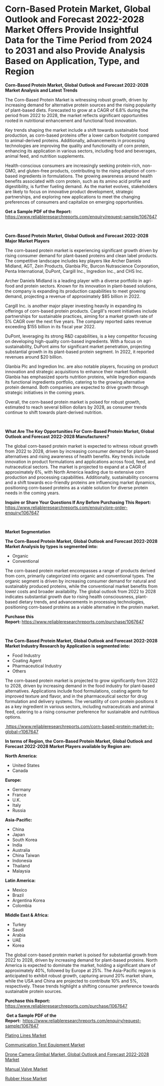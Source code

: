 <p><h1>Corn-Based Protein Market, Global Outlook and Forecast 2022-2028 Market Offers Provide Insightful Data for the Time Period from 2024 to 2031 and also Provide Analysis Based on Application, Type, and Region</h1></p><p><strong>Corn-Based Protein Market, Global Outlook and Forecast 2022-2028 Market Analysis and Latest Trends</strong></p>
<p><p>The Corn-Based Protein Market is witnessing robust growth, driven by increasing demand for alternative protein sources and the rising popularity of plant-based diets. Forecasted to grow at a CAGR of 6.8% during the period from 2022 to 2028, the market reflects significant opportunities rooted in nutritional enhancement and functional food innovation. </p><p>Key trends shaping the market include a shift towards sustainable food production, as corn-based proteins offer a lower carbon footprint compared to animal-derived proteins. Additionally, advancements in processing technologies are improving the quality and functionality of corn protein, enhancing its application in various sectors, including food and beverages, animal feed, and nutrition supplements. </p><p>Health-conscious consumers are increasingly seeking protein-rich, non-GMO, and gluten-free products, contributing to the rising adoption of corn-based ingredients in formulations. The growing awareness around health benefits associated with corn protein, such as its amino acid profile and digestibility, is further fueling demand. As the market evolves, stakeholders are likely to focus on innovative product development, strategic partnerships, and exploring new applications to meet the changing preferences of consumers and capitalize on emerging opportunities.</p></p>
<p><strong>Get a Sample PDF of the Report:&nbsp;</strong> <a href="https://www.reliableresearchreports.com/enquiry/request-sample/1067647">https://www.reliableresearchreports.com/enquiry/request-sample/1067647</a></p>
<p>&nbsp;</p>
<p><strong>Corn-Based Protein Market, Global Outlook and Forecast 2022-2028 Major Market Players</strong></p>
<p><p>The corn-based protein market is experiencing significant growth driven by rising consumer demand for plant-based proteins and clean label products. The competitive landscape includes key players like Archer Daniels Midland, AGT, Zein Products, Glanbia Plc, Burcon Nutrascience Corporation, Penta International, DuPont, Cargill Inc., Ingredion Inc., and CHS Inc.</p><p>Archer Daniels Midland is a leading player with a diverse portfolio in agri-food and protein sectors. Known for its innovation in plant-based solutions, the company is expanding its production capabilities to meet growing demand, projecting a revenue of approximately $85 billion in 2022.</p><p>Cargill Inc. is another major player investing heavily in expanding its offerings of corn-based protein products. Cargill's recent initiatives include partnerships for sustainable practices, aiming for a market growth rate of 5% CAGR over the next five years. The company reported sales revenue exceeding $155 billion in its fiscal year 2022.</p><p>DuPont, leveraging its strong R&D capabilities, is a key competitor focusing on developing high-quality corn-based ingredients. With a focus on sustainability, DuPont aims for significant market penetration, projecting substantial growth in its plant-based protein segment. In 2022, it reported revenues around $20 billion.</p><p>Glanbia Plc and Ingredion Inc. are also notable players, focusing on product innovation and strategic acquisitions to enhance their market foothold. Glanbia has emphasized sports nutrition proteins, while Ingredion expands its functional ingredients portfolio, catering to the growing alternative protein demand. Both companies are expected to drive growth through strategic initiatives in the coming years.</p><p>Overall, the corn-based protein market is poised for robust growth, estimated to reach several billion dollars by 2028, as consumer trends continue to shift towards plant-derived nutrition.</p></p>
<p>&nbsp;</p>
<p><strong>What Are The Key Opportunities For Corn-Based Protein Market, Global Outlook and Forecast 2022-2028 Manufacturers?</strong></p>
<p><p>The global corn-based protein market is expected to witness robust growth from 2022 to 2028, driven by increasing consumer demand for plant-based alternatives and rising awareness of health benefits. Key trends include innovation in product formulations and applications across food, feed, and nutraceutical sectors. The market is projected to expand at a CAGR of approximately 6%, with North America leading due to extensive corn production and processing capabilities. Additionally, sustainability concerns and a shift towards eco-friendly proteins are influencing market dynamics, positioning corn-based proteins as a viable solution for diverse protein needs in the coming years.</p></p>
<p><strong>Inquire or Share Your Questions If Any Before Purchasing This Report:</strong> <a href="https://www.reliableresearchreports.com/enquiry/pre-order-enquiry/1067647">https://www.reliableresearchreports.com/enquiry/pre-order-enquiry/1067647</a></p>
<p>&nbsp;</p>
<p><strong>Market Segmentation</strong></p>
<p><strong>The Corn-Based Protein Market, Global Outlook and Forecast 2022-2028 Market Analysis by types is segmented into:</strong></p>
<p><ul><li>Organic</li><li>Conventional</li></ul></p>
<p><p>The corn-based protein market encompasses a range of products derived from corn, primarily categorized into organic and conventional types. The organic segment is driven by increasing consumer demand for natural and sustainably produced proteins, while the conventional market benefits from lower costs and broader availability. The global outlook from 2022 to 2028 indicates substantial growth due to rising health consciousness, plant-based dietary trends, and advancements in processing technologies, positioning corn-based proteins as a viable alternative in the protein market.</p></p>
<p><strong>Purchase this Report:&nbsp;</strong><a href="https://www.reliableresearchreports.com/purchase/1067647">https://www.reliableresearchreports.com/purchase/1067647</a></p>
<p>&nbsp;</p>
<p><strong>The Corn-Based Protein Market, Global Outlook and Forecast 2022-2028 Market Industry Research by Application is segmented into:</strong></p>
<p><ul><li>Food Industry</li><li>Coating Agent</li><li>Pharmaceutical Industry</li><li>Others</li></ul></p>
<p><p>The corn-based protein market is projected to grow significantly from 2022 to 2028, driven by increasing demand in the food industry for plant-based alternatives. Applications include food formulations, coating agents for improved texture and flavor, and in the pharmaceutical sector for drug formulation and delivery systems. The versatility of corn protein positions it as a key ingredient in various sectors, including nutraceuticals and animal feed, catering to a rising consumer preference for sustainable and nutritious options.</p></p>
<p><a href="https://www.reliableresearchreports.com/corn-based-protein-market-in-global-r1067647">&nbsp;https://www.reliableresearchreports.com/corn-based-protein-market-in-global-r1067647</a></p>
<p><strong>In terms of Region, the Corn-Based Protein Market, Global Outlook and Forecast 2022-2028 Market Players available by Region are:</strong></p>
<p>
    <p> <strong> North America: </strong>
        <ul>
            <li>United States</li>
            <li>Canada</li>
        </ul>
        </p> 
    <p> <strong> Europe: </strong>
        <ul>
            <li>Germany</li>
            <li>France</li>
            <li>U.K.</li>
            <li>Italy</li>
            <li>Russia</li>
        </ul>
        </p> 
    <p> <strong> Asia-Pacific: </strong>
        <ul>
            <li>China</li>
            <li>Japan</li>
            <li>South Korea</li>
            <li>India</li>
            <li>Australia</li>
            <li>China Taiwan</li>
            <li>Indonesia</li>
            <li>Thailand</li>
            <li>Malaysia</li>
        </ul>
        </p> 
    <p> <strong> Latin America: </strong>
        <ul>
            <li>Mexico</li>
            <li>Brazil</li>
            <li>Argentina Korea</li>
            <li>Colombia</li>
        </ul>
        </p> 
    <p> <strong> Middle East & Africa: </strong>
        <ul>
            <li>Turkey</li>
            <li>Saudi</li>
            <li>Arabia</li>
            <li>UAE</li>
            <li>Korea</li>
        </ul>
    </p>
    </p>
<p><p>The global corn-based protein market is poised for substantial growth from 2022 to 2028, driven by increasing demand for plant-based proteins. North America is expected to dominate the market, holding a significant share of approximately 40%, followed by Europe at 25%. The Asia-Pacific region is anticipated to exhibit robust growth, capturing around 20% market share, while the USA and China are projected to contribute 10% and 5%, respectively. These trends highlight a shifting consumer preference towards sustainable protein sources.</p></p>
<p><strong>Purchase this Report: </strong><a href="https://www.reliableresearchreports.com/purchase/1067647">https://www.reliableresearchreports.com/purchase/1067647</a></p>
<p>&nbsp;<strong>Get a Sample PDF of the Report:&nbsp;&nbsp;</strong><a href="https://www.reliableresearchreports.com/enquiry/request-sample/1067647">https://www.reliableresearchreports.com/enquiry/request-sample/1067647</a></p>
<p><strong></strong></p>
<p><p><a href="https://issuu.com/reportprime-2/docs/plating-lines-market-size-2030.pptx_52cf28241fb05a">Plating Lines Market</a></p><p><a href="https://www.linkedin.com/pulse/what-current-future-prospects-communication-test-equipment-kz8zf?trackingId=k3Lmq8feSfK08aM69ldP5A%3D%3D">Communication Test Equipment Market</a></p><p><a href="https://github.com/angelajermaine/Market-Research-Report-List-5/blob/main/drone-camera-gimbal-market-global-outlook-and-forecast-2022-2028-market.md">Drone Camera Gimbal Market, Global Outlook and Forecast 2022-2028 Market</a></p><p><a href="https://medium.com/@samirmayert46/the-global-manual-valve-market-is-a-dynamic-and-growing-industry-d1e27992ee3c">Manual Valve Market</a></p><p><a href="https://issuu.com/reportprime-2/docs/rubber-hose-market-size-2030.pptx_7fec8c6e73495c">Rubber Hose Market</a></p></p>